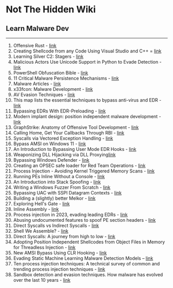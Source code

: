# Not The Hidden Wiki

## Learn Malware Dev
-----

1. Offensive Rust - [link](https://github.com/trickster0/OffensiveRust)
2. Creating Shellcode from any Code Using Visual Studio and C++ = [link](https://www.codeproject.com/Articles/5304605/Creating-Shellcode-from-any-Code-Using-Visual-Stud)
3. Learning Silver C2: Stagers - [link](https://dominicbreuker.com/post/learning_sliver_c2_06_stagers_process_injection/)
4. Malicious Actors Use Unicode Support in Python to Evade Detection - [link](https://blog.phylum.io/malicious-actors-use-unicode-support-in-python-to-evade-detection)
5. PowerShell Obfuscation Bible - [link](https://github.com/t3l3machus/PowerShell-Obfuscation-Bible)
6. 11 Critical Malware Persistence Mechanisms - [link](https://tech-zealots.com/malware-analysis/malware-persistence-mechanisms/)
7. Malware Articles - [link](https://cocomelonc.github.io/)
8. x33fcon: Malware Development - [link](https://www.x33fcon.com/slides/x33fcon20_Pawel_Kordos,_Patryk_Czeczko_-_Malware_techniques_from_aggressor%27s_perspective.pdf) 
9. AV Evasion Techniques - [link](https://karol-mazurek95.medium.com/av-evasion-techniques-aa0742d806db?sk=v2%2Ff28320e5-7b74-454d-afd6-997ca98237e1)
10. This map lists the essential techniques to bypass anti-virus and EDR - [link](https://github.com/matro7sh/BypassAV)
11. Bypassing EDRs With EDR-Preloading - [link](https://malwaretech.com/2024/02/bypassing-edrs-with-edr-preload.html)
12. Modern implant design: position independent malware development - [link](https://5pider.net/blog/2024/01/27/modern-shellcode-implant-design/)
13. GraphStrike: Anatomy of Offensive Tool Development - [link](https://redsiege.com/blog/2024/01/graphstrike-developer/)
14. Calling Home, Get Your Callbacks Through RBI - [link](https://posts.specterops.io/calling-home-get-your-callbacks-through-rbi-50633a233999)
15. Syscalls via Vectored Exception Handling - [link](https://redops.at/en/blog/syscalls-via-vectored-exception-handling)
16. Bypass AMSI on Windows 11 - [link](https://gustavshen.medium.com/bypass-amsi-on-windows-11-75d231b2cac6)
17. An Introduction to Bypassing User Mode EDR Hooks - [link](https://malwaretech.com/2023/12/an-introduction-to-bypassing-user-mode-edr-hooks.html)
18. Weaponizing DLL Hijacking via DLL Proxying[link](https://lsecqt.github.io/Red-Teaming-Army/malware-development/weaponizing-dll-hijacking-via-dll-proxying/)
19. Bypassing Windows Defender - [link](https://0xstarlight.github.io/posts/Bypassing-Windows-Defender/)
20. Creating an OPSEC safe loader for Red Team Operations - [link](https://labs.nettitude.com/blog/creating-an-opsec-safe-loader-for-red-team-operations/)
21. Process Injection - Avoiding Kernel Triggered Memory Scans - [link](https://www.r-tec.net/r-tec-blog-process-injection-avoiding-kernel-triggered-memory-scans.html)
22. Running PEs Inline Without a Console - [link](https://www.coresecurity.com/core-labs/articles/running-pes-inline-without-console)
23. An Introduction into Stack Spoofing - [link](https://dtsec.us/2023-09-15-StackSpoofin/)
24. Writing a Windows Fuzzer From Scratch - [link](https://www.legacyy.xyz/vr/windows/2023/10/23/writing-a-windows-fuzzer-from-scratch.html)
25. Bypassing UAC with SSPI Datagram Contexts - [link](https://splintercod3.blogspot.com/p/bypassing-uac-with-sspi-datagram.html?m=1)
26. Building a (slightly) better Melkor - [link](https://rastamouse.me/building-a-slightly-better-melkor/)
27. Exploring Hell's Gate - [link](https://redops.at/en/blog/exploring-hells-gate)
28. Inline Assembly - [link](https://blog.malicious.group/inline-assembly/)
29. Process injection in 2023, evading leading EDRs - [link](https://vanmieghem.io/process-injection-evading-edr-in-2023/)
30. Abusing undocumented features to spoof PE section headers - [link](https://secret.club/2023/06/05/spoof-pe-sections.html)
31. Direct Syscalls vs Indirect Syscalls - [link](https://redops.at/en/blog/direct-syscalls-vs-indirect-syscalls)
32. Shell We Assemble? - [link](https://redops.at/en/blog/shell-we-assemble-unleashing-x86-inline-assembly-for-shellcode-execution)
33. Direct Syscalls: A journey from high to low - [link](https://redops.at/en/blog/direct-syscalls-a-journey-from-high-to-low)
34. Adopting Position Independent Shellcodes from Object Files in Memory for Threadless Injection - [link](https://snovvcrash.rocks/2023/02/14/pic-generation-for-threadless-injection.html)
35. New AMSI Bypass Using CLR Hooking - [link](https://practicalsecurityanalytics.com/new-amsi-bypass-using-clr-hooking/)
36. Evading Static Machine Learning Malware Detection Models – [link](https://blog.compass-security.com/2020/10/evading-static-machine-learning-malware-detection-models-the-black-box-approach/)
37. Ten process injection techniques: A technical survey of common and trending process injection techniques - [link](https://www.elastic.co/pt/blog/ten-process-injection-techniques-technical-survey-common-and-trending-process)
38. Sandbox detection and evasion techniques. How malware has evolved over the last 10 years - [link](https://www.ptsecurity.com/ww-en/analytics/antisandbox-techniques/)